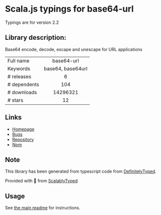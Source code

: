 
# Scala.js typings for base64-url

Typings are for version 2.2

## Library description:
Base64 encode, decode, escape and unescape for URL applications

|                    |                 |
| ------------------ | :-------------: |
| Full name          | base64-url |
| Keywords           | base64, base64url |
| # releases         | 6 |
| # dependents       | 104 |
| # downloads        | 14296321 |
| # stars            | 12 |

## Links
- [Homepage](https://github.com/joaquimserafim/base64-url)
- [Bugs](https://github.com/joaquimserafim/base64-url/issues)
- [Repository](https://github.com/joaquimserafim/base64-url)
- [Npm](https://www.npmjs.com/package/base64-url)
    


## Note
This library has been generated from typescript code from [DefinitelyTyped](https://definitelytyped.org).

Provided with :purple_heart: from [ScalablyTyped](https://github.com/oyvindberg/ScalablyTyped)

## Usage
See [the main readme](../../readme.md) for instructions.


